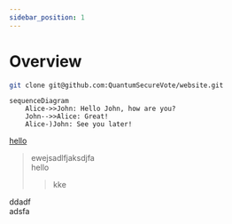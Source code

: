 ```yaml
---
sidebar_position: 1
---
```


# Overview

<!-- code block -->
```sh
git clone git@github.com:QuantumSecureVote/website.git
```

<!-- diagrams -->
```mermaid
sequenceDiagram
    Alice->>John: Hello John, how are you?
    John-->>Alice: Great!
    Alice-)John: See you later!
```

<!-- links -->
[hello](https://example.com)

<!-- quotations -->

> ewejsadlfjaksdjfa \
> hello
>> kke

<!-- regular text -->
ddadf \
adsfa
